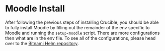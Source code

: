 # Moodle Install

After following the previous steps of installing Crucible, you should be able to fully install Moodle by filling out the remainder of the env specific to Moodle and running the `setup-moodle` script. There are more configurations then what are in the env file. To see all of the configurations, please head over to the [Bitnami Helm repository](https://github.com/bitnami/charts/tree/master/bitnami/moodle#parameters).
